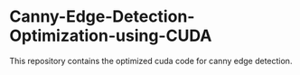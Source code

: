 # Canny-Edge-Detection-Optimization-using-CUDA
This repository contains the optimized  cuda code for canny edge detection. 
